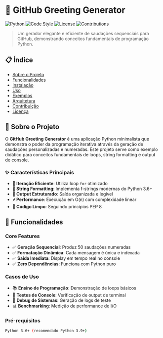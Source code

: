 # 🚀 GitHub Greeting Generator

[![Python](https://img.shields.io/badge/Python-3.6+-blue.svg)](https://python.org)
[![Code Style](https://img.shields.io/badge/Code%20Style-PEP8-green.svg)](https://www.python.org/dev/peps/pep-0008/)
[![License](https://img.shields.io/badge/License-MIT-yellow.svg)](LICENSE)
[![Contributions](https://img.shields.io/badge/Contributions-Welcome-brightgreen.svg)](CONTRIBUTING.md)

> Um gerador elegante e eficiente de saudações sequenciais para GitHub, demonstrando conceitos fundamentais de programação Python.

## 📋 Índice

- [Sobre o Projeto](#sobre-o-projeto)
- [Funcionalidades](#funcionalidades)
- [Instalação](#instalação)
- [Uso](#uso)
- [Exemplos](#exemplos)
- [Arquitetura](#arquitetura)
- [Contribuição](#contribuição)
- [Licença](#licença)

## 🎯 Sobre o Projeto

O **GitHub Greeting Generator** é uma aplicação Python minimalista que demonstra o poder da programação iterativa através da geração de saudações personalizadas e numeradas. Este projeto serve como exemplo didático para conceitos fundamentais de loops, string formatting e output de console.

### ✨ Características Principais

- **🔄 Iteração Eficiente**: Utiliza loop `for` otimizado
- **📝 String Formatting**: Implementa f-strings modernas do Python 3.6+
- **🎨 Output Estruturado**: Saída organizada e legível
- **⚡ Performance**: Execução em O(n) com complexidade linear
- **🧹 Código Limpo**: Seguindo princípios PEP 8

## 🚀 Funcionalidades

### Core Features
- ✅ **Geração Sequencial**: Produz 50 saudações numeradas
- ✅ **Formatação Dinâmica**: Cada mensagem é única e indexada
- ✅ **Saída Imediata**: Display em tempo real no console
- ✅ **Zero Dependências**: Funciona com Python puro

### Casos de Uso
- 📚 **Ensino de Programação**: Demonstração de loops básicos
- 🧪 **Testes de Console**: Verificação de output de terminal
- 🔧 **Debug de Sistemas**: Geração de logs de teste
- 📊 **Benchmarking**: Medição de performance de I/O


### Pré-requisitos
```bash
Python 3.6+ (recomendado Python 3.9+)
